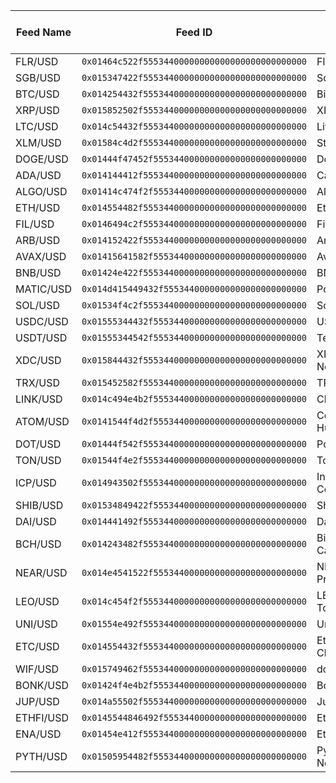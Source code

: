 | **Feed Name** | **Feed ID**                                    | **Base Asset Name** | **Decimals** | **Category** |
| ------------- | ---------------------------------------------- | ------------------- | ------------ | ------------ |
| FLR/USD       | `0x01464c522f55534400000000000000000000000000` | Flare               | 7            | Crypto       |
| SGB/USD       | `0x015347422f55534400000000000000000000000000` | Songbird            | 8            | Crypto       |
| BTC/USD       | `0x014254432f55534400000000000000000000000000` | Bitcoin             | 2            | Crypto       |
| XRP/USD       | `0x015852502f55534400000000000000000000000000` | XRP                 | 6            | Crypto       |
| LTC/USD       | `0x014c54432f55534400000000000000000000000000` | Litecoin            | 5            | Crypto       |
| XLM/USD       | `0x01584c4d2f55534400000000000000000000000000` | Stellar             | 6            | Crypto       |
| DOGE/USD      | `0x01444f47452f555344000000000000000000000000` | Dogecoin            | 6            | Crypto       |
| ADA/USD       | `0x014144412f55534400000000000000000000000000` | Cardano             | 6            | Crypto       |
| ALGO/USD      | `0x01414c474f2f555344000000000000000000000000` | Algorand            | 6            | Crypto       |
| ETH/USD       | `0x014554482f55534400000000000000000000000000` | Ethereum            | 3            | Crypto       |
| FIL/USD       | `0x0146494c2f55534400000000000000000000000000` | Filecoin            | 5            | Crypto       |
| ARB/USD       | `0x014152422f55534400000000000000000000000000` | Arbitrum            | 6            | Crypto       |
| AVAX/USD      | `0x01415641582f555344000000000000000000000000` | Avalanche           | 5            | Crypto       |
| BNB/USD       | `0x01424e422f55534400000000000000000000000000` | BNB                 | 4            | Crypto       |
| MATIC/USD     | `0x014d415449432f5553440000000000000000000000` | Polygon             | 6            | Crypto       |
| SOL/USD       | `0x01534f4c2f55534400000000000000000000000000` | Solana              | 4            | Crypto       |
| USDC/USD      | `0x01555344432f555344000000000000000000000000` | USDC                | 5            | Crypto       |
| USDT/USD      | `0x01555344542f555344000000000000000000000000` | Tether              | 5            | Crypto       |
| XDC/USD       | `0x015844432f55534400000000000000000000000000` | XDC Network         | 7            | Crypto       |
| TRX/USD       | `0x015452582f55534400000000000000000000000000` | TRON                | 6            | Crypto       |
| LINK/USD      | `0x014c494e4b2f555344000000000000000000000000` | Chainlink           | 5            | Crypto       |
| ATOM/USD      | `0x0141544f4d2f555344000000000000000000000000` | Cosmos Hub          | 5            | Crypto       |
| DOT/USD       | `0x01444f542f55534400000000000000000000000000` | Polkadot            | 5            | Crypto       |
| TON/USD       | `0x01544f4e2f55534400000000000000000000000000` | Toncoin             | 5            | Crypto       |
| ICP/USD       | `0x014943502f55534400000000000000000000000000` | Internet Computer   | 5            | Crypto       |
| SHIB/USD      | `0x01534849422f555344000000000000000000000000` | Shiba Inu           | 10           | Crypto       |
| DAI/USD       | `0x014441492f55534400000000000000000000000000` | Dai                 | 5            | Crypto       |
| BCH/USD       | `0x014243482f55534400000000000000000000000000` | Bitcoin Cash        | 4            | Crypto       |
| NEAR/USD      | `0x014e4541522f555344000000000000000000000000` | NEAR Protocol       | 5            | Crypto       |
| LEO/USD       | `0x014c454f2f55534400000000000000000000000000` | LEO Token           | 5            | Crypto       |
| UNI/USD       | `0x01554e492f55534400000000000000000000000000` | Uniswap             | 5            | Crypto       |
| ETC/USD       | `0x014554432f55534400000000000000000000000000` | Ethereum Classic    | 5            | Crypto       |
| WIF/USD       | `0x015749462f55534400000000000000000000000000` | dogwifhat           | 5            | Crypto       |
| BONK/USD      | `0x01424f4e4b2f555344000000000000000000000000` | Bonk                | 10           | Crypto       |
| JUP/USD       | `0x014a55502f55534400000000000000000000000000` | Jupiter             | 5            | Crypto       |
| ETHFI/USD     | `0x0145544846492f5553440000000000000000000000` | Ether.fi            | 5            | Crypto       |
| ENA/USD       | `0x01454e412f55534400000000000000000000000000` | Ethena              | 6            | Crypto       |
| PYTH/USD      | `0x01505954482f555344000000000000000000000000` | Pyth Network        | 6            | Crypto       |
